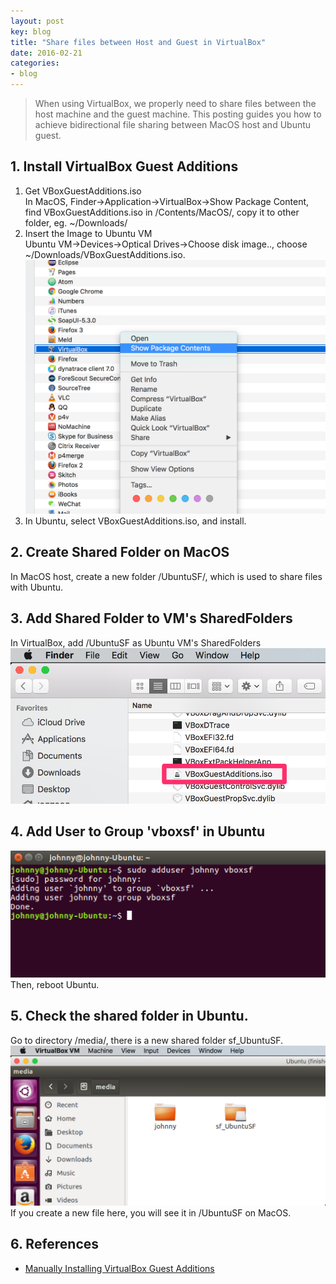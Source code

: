 ```yaml
---
layout: post
key: blog
title: "Share files between Host and Guest in VirtualBox"
date: 2016-02-21
categories:
- blog
---
```


> When using VirtualBox, we properly need to share files between the host machine and the guest machine. This posting guides you how to achieve bidirectional file sharing between MacOS host and Ubuntu guest.

## 1. Install VirtualBox Guest Additions
1) Get VBoxGuestAdditions.iso  
In MacOS, Finder->Application->VirtualBox->Show Package Content, find VBoxGuestAdditions.iso in /Contents/MacOS/, copy it to other folder, eg. ~/Downloads/  
2) Insert the Image to Ubuntu VM  
Ubuntu VM->Devices->Optical Drives->Choose disk image.., choose ~/Downloads/VBoxGuestAdditions.iso.  
![MIME Type](/public/pics/2016-02-21/image1.png)  
3) In Ubuntu, select VBoxGuestAdditions.iso, and install.

## 2. Create Shared Folder on MacOS
In MacOS host, create a new folder /UbuntuSF/, which is used to share files with Ubuntu.

## 3. Add Shared Folder to VM's SharedFolders
In VirtualBox, add /UbuntuSF as Ubuntu VM's SharedFolders
![MIME Type](/public/pics/2016-02-21/image2.png)  

## 4. Add User to Group 'vboxsf' in Ubuntu
![MIME Type](/public/pics/2016-02-21/image3.png)  
Then, reboot Ubuntu.

## 5. Check the shared folder in Ubuntu.
Go to directory /media/, there is a new shared folder sf_UbuntuSF.
![MIME Type](/public/pics/2016-02-21/image4.png)  
If you create a new file here, you will see it in /UbuntuSF on MacOS.

## 6. References
* [Manually Installing VirtualBox Guest Additions](https://osquest.com/2012/11/13/tip-manually-installing-virtualbox-guest-additions/)
